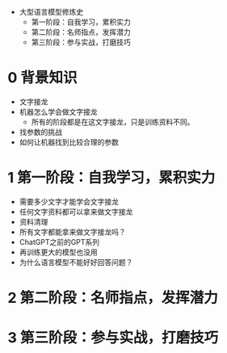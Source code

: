 
- 大型语言模型修炼史
  - 第一阶段：自我学习，累积实力
  - 第二阶段：名师指点，发挥潜力
  - 第三阶段：参与实战，打磨技巧


# 0 背景知识
- 文字接龙
- 机器怎么学会做文字接龙
  - 所有的阶段都是在这文字接龙，只是训练资料不同。
- 找参数的挑战
- 如何让机器找到比较合理的参数


# 1 第一阶段：自我学习，累积实力
- 需要多少文字才能学会文字接龙
- 任何文字资料都可以拿来做文字接龙
- 资料清理
- 所有文字都能拿来做文字接龙吗？
- ChatGPT之前的GPT系列
- 再训练更大的模型也没用
- 为什么语言模型不能好好回答问题？


# 2 第二阶段：名师指点，发挥潜力


# 3 第三阶段：参与实战，打磨技巧



